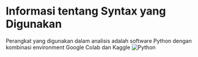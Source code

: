 # Informasi tentang Syntax yang Digunakan
Perangkat yang digunakan dalam analisis adalah software Python dengan kombinasi environment Google Colab dan Kaggle
![Python](https://img.shields.io/badge/python-3670A0?style=for-the-badge&logo=python&logoColor=ffdd54)
